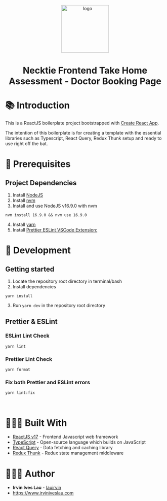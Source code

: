 <p align="center">
    <img alt="logo" src="https://i.pinimg.com/736x/b7/20/7a/b7207af2e6078e81ce7ab484db59b0cf.jpg" width="150" />
</p>
<h1 align="center">
  Necktie Frontend Take Home Assessment - Doctor Booking Page
</h1>

# 📚 Introduction

This is a ReactJS boilerplate project bootstrapped with [Create React App](https://github.com/facebook/create-react-app).

The intention of this boilerplate is for creating a template with the essential libraries such as Typescript, React Query, Redux Thunk setup and ready to use right off the bat.

# 🧰 Prerequisites

## Project Dependencies

1. Install [NodeJS](https://nodejs.org/en/)
2. Install [nvm](https://github.com/nvm-sh/nvm)
3. Install and use NodeJS v16.9.0 with nvm

```
nvm install 16.9.0 && nvm use 16.9.0
```

4. Install [yarn](https://classic.yarnpkg.com/en/)
5. Install [Prettier ESLint VSCode Extension:](https://marketplace.visualstudio.com/items?itemName=rvest.vs-code-prettier-eslint)

# 🚀 Development

## Getting started

1. Locate the repository root directory in terminal/bash
2. Install dependencies

```
yarn install
```

3. Run `yarn dev` in the repository root directory

## Prettier & ESLint

### ESLint Lint Check

```
yarn lint
```

### Prettier Lint Check

```
yarn format
```

### Fix both Prettier and ESLint errors

```
yarn lint:fix
```

<br/>

# 👷🏻‍♂️ Built With

- [ReactJS v17](https://reactjs.org/) - Frontend Javascript web framework
- [TypeScript](https://www.typescriptlang.org/) - Open-source language which builds on JavaScript
- [React Query](https://react-query.tanstack.com/) - Data fetching and caching library
- [Redux Thunk](https://github.com/reduxjs/redux-thunk) - Redux state management middleware

# 👨🏻‍🎨 Author

- **Irvin Ives Lau** - [lauirvin](https://github.com/lauirvin)
- https://www.irviniveslau.com
